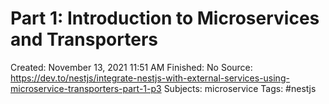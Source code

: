 # Part 1: Introduction to Microservices and Transporters

Created: November 13, 2021 11:51 AM
Finished: No
Source: https://dev.to/nestjs/integrate-nestjs-with-external-services-using-microservice-transporters-part-1-p3
Subjects: microservice
Tags: #nestjs